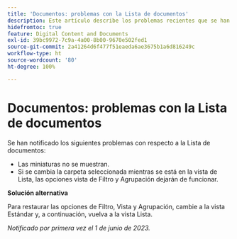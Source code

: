 ```yaml
---
title: 'Documentos: problemas con la Lista de documentos'
description: Este artículo describe los problemas recientes que se han notificado con respecto a la Lista de documentos.
hidefromtoc: true
feature: Digital Content and Documents
exl-id: 39bc9972-7c9a-4a00-8b00-9670e502fed1
source-git-commit: 2a41264d6f477f51eaeda6ae3675b1a6d816249c
workflow-type: ht
source-wordcount: '80'
ht-degree: 100%

---
```


# Documentos: problemas con la Lista de documentos

<!--This article is on the WF and WFP TOCs. Valid issue, won't fix (Won't fix tab).-->

Se han notificado los siguientes problemas con respecto a la Lista de documentos:

* Las miniaturas no se muestran.
* Si se cambia la carpeta seleccionada mientras se está en la vista de Lista, las opciones vista de Filtro y Agrupación dejarán de funcionar.

**Solución alternativa**

Para restaurar las opciones de Filtro, Vista y Agrupación, cambie a la vista Estándar y, a continuación, vuelva a la vista Lista.

_Notificado por primera vez el 1 de junio de 2023._
